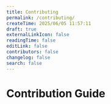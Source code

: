 ```yaml
---
title: Contributing
permalink: /contributing/
createTime: 2025/06/05 11:57:11
draft: true
externalLinkIcon: false
readingTime: false
editLink: false
contributors: false
changelog: false
search: false
---
```


# Contribution Guide